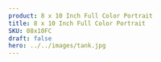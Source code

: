 ```yaml
---
product: 8 x 10 Inch Full Color Portrait
title: 8 x 10 Inch Full Color Portrait
SKU: 08x10FC
draft: false
hero: ../../images/tank.jpg
---
```

